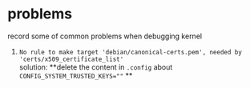# problems

record some of common problems when debugging kernel


1. `No rule to make target 'debian/canonical-certs.pem', needed by 'certs/x509_certificate_list'`  
        solution: **delete the content in `.config` about `CONFIG_SYSTEM_TRUSTED_KEYS=""` **
        
    
